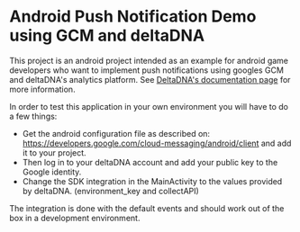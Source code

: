 # Android Push Notification Demo using GCM and deltaDNA


This project is an android project intended as an example for android game developers who want to implement push notifications using googles GCM and deltaDNA's analytics platform.
See [DeltaDNA's documentation page](http://docs.deltadna.com/advanced-integration/android-sdk/google-cloud-messaging-setup/) for more information.

In order to test this application in your own environment you will have to do a few things:

 * Get the android configuration file as described on: https://developers.google.com/cloud-messaging/android/client and add it to your project.
 * Then log in to your deltaDNA account and add your public key to the Google identity.
 * Change the SDK integration in the MainActivity to the values provided by deltaDNA. (environment_key and collectAPI)

The integration is done with the default events and should work out of the box in a development environment.